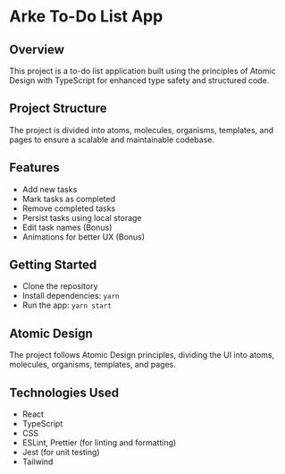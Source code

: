 # Arke To-Do List App

## Overview

This project is a to-do list application built using the principles of Atomic Design with TypeScript for enhanced type safety and structured code.

## Project Structure

The project is divided into atoms, molecules, organisms, templates, and pages to ensure a scalable and maintainable codebase.

## Features

- Add new tasks
- Mark tasks as completed
- Remove completed tasks
- Persist tasks using local storage
- Edit task names (Bonus)
- Animations for better UX (Bonus)

## Getting Started

- Clone the repository
- Install dependencies: `yarn`
- Run the app: `yarn start`

## Atomic Design

The project follows Atomic Design principles, dividing the UI into atoms, molecules, organisms, templates, and pages.

## Technologies Used

- React
- TypeScript
- CSS
- ESLint, Prettier (for linting and formatting)
- Jest (for unit testing)
- Tailwind
